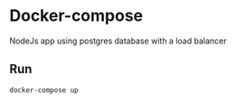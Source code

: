 # Docker-compose

NodeJs app using postgres database with a load balancer

## Run

    docker-compose up
